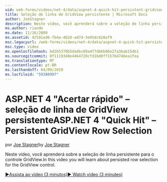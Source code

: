 ```yaml
---
uid: web-forms/videos/net-4/data/aspnet-4-quick-hit-persistent-gridview-row-selection
title: Seleção de linha de GridView persistente | Microsoft Docs
author: JoeStagner
description: Neste vídeo, você aprenderá sobre a seleção de linha persistente para o controle GridView.
ms.author: riande
ms.date: 11/16/2009
ms.assetid: 42591ed6-fb4a-462d-ad7d-3e95dc628af9
msc.legacyurl: /web-forms/videos/net-4/data/aspnet-4-quick-hit-persistent-gridview-row-selection
msc.type: video
ms.openlocfilehash: bd2b5370b5da4bc89a4f7db6b86e27a3bab15db1
ms.sourcegitcommit: 0f1119340e4464720cfd16d0ff15764746ea1fea
ms.translationtype: MT
ms.contentlocale: pt-BR
ms.lasthandoff: 04/09/2019
ms.locfileid: "59380997"
---
```

# <a name="aspnet-4-quick-hit--persistent-gridview-row-selection"></a><span data-ttu-id="d6330-103">ASP.NET 4 "Acertar rápido" – seleção de linha de GridView persistente</span><span class="sxs-lookup"><span data-stu-id="d6330-103">ASP.NET 4 "Quick Hit" – Persistent GridView Row Selection</span></span>

<span data-ttu-id="d6330-104">por [Joe Stagner](https://github.com/JoeStagner)</span><span class="sxs-lookup"><span data-stu-id="d6330-104">by [Joe Stagner](https://github.com/JoeStagner)</span></span>

<span data-ttu-id="d6330-105">Neste vídeo, você aprenderá sobre a seleção de linha persistente para o controle GridView.</span><span class="sxs-lookup"><span data-stu-id="d6330-105">In this video you will learn about persisted row selection for the GridView control.</span></span> 

[<span data-ttu-id="d6330-106">&#9654;Assista ao vídeo (3 minutos)</span><span class="sxs-lookup"><span data-stu-id="d6330-106">&#9654; Watch video (3 minutes)</span></span>](https://channel9.msdn.com/Blogs/ASP-NET-Site-Videos/aspnet-4-quick-hit-persistent-gridview-row-selection)
